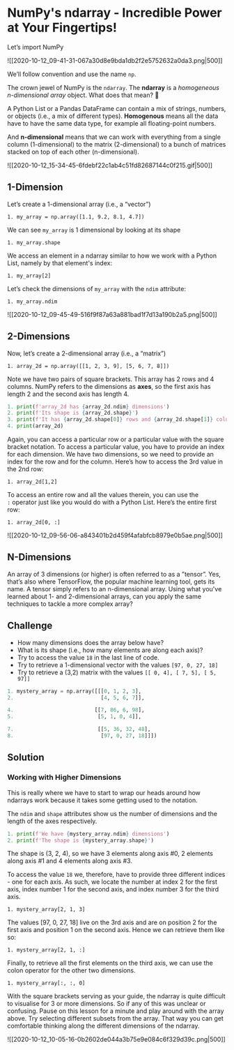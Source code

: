 # NumPy's ndarray - Incredible Power at Your Fingertips!

Let’s import NumPy

![[2020-10-12_09-41-31-067a30d8e9bda1db2f2e5752632a0da3.png|500]]

We’ll follow convention and use the name `np`.

The crown jewel of NumPy is the `ndarray`. The **ndarray** is a _homogeneous n-dimensional array_ object. What does that mean? 🤨

A Python List or a Pandas DataFrame can contain a mix of strings, numbers, or objects (i.e., a mix of different types). **Homogenous** means all the data have to have the same data type, for example all floating-point numbers.

And **n-dimensional** means that we can work with everything from a single column (1-dimensional) to the matrix (2-dimensional) to a bunch of matrices stacked on top of each other (n-dimensional).

![[2020-10-12_15-34-45-6fdebf22c1ab4c51fd82687144c0f215.gif|500]]

## 1-Dimension

Let’s create a 1-dimensional array (i.e., a “vector”)

`1. my_array = np.array([1.1, 9.2, 8.1, 4.7])`

We can see `my_array` is 1 dimensional by looking at its shape

`1. my_array.shape`

We access an element in a ndarray similar to how we work with a Python List, namely by that element's index:

`1. my_array[2]`

Let’s check the dimensions of `my_array` with the `ndim` attribute:

`1. my_array.ndim`

![[2020-10-12_09-45-49-516f9f87a63a881bad1f7d13a190b2a5.png|500]]

## 2-Dimensions

Now, let’s create a 2-dimensional array (i.e., a “matrix”)

``1. array_2d = np.array([[1, 2, 3, 9], [5, 6, 7, 8]])``

Note we have two pairs of square brackets. This array has 2 rows and 4 columns. NumPy refers to the dimensions as **axes**, so the first axis has length 2 and the second axis has length 4.

```python
1. print(f'array_2d has {array_2d.ndim} dimensions')
2. print(f'Its shape is {array_2d.shape}')
3. print(f'It has {array_2d.shape[0]} rows and {array_2d.shape[1]} columns')
4. print(array_2d)
```

Again, you can access a particular row or a particular value with the square bracket notation. To access a particular value, you have to provide an index for each dimension. We have two dimensions, so we need to provide an index for the row and for the column. Here’s how to access the 3rd value in the 2nd row:

`1. array_2d[1,2]`

To access an entire row and all the values therein, you can use the `:` operator just like you would do with a Python List. Here’s the entire first row:

`1. array_2d[0, :]`

![[2020-10-12_09-56-06-a843401b2d459f4afabfcb8979e0b5ae.png|500]]

## N-Dimensions

An array of 3 dimensions (or higher) is often referred to as a ”tensor”. Yes, that’s also where TensorFlow, the popular machine learning tool, gets its name. A tensor simply refers to an n-dimensional array. Using what you've learned about 1- and 2-dimensional arrays, can you apply the same techniques to tackle a more complex array?

## Challenge

- How many dimensions does the array below have?
- What is its shape (i.e., how many elements are along each axis)?
- Try to access the value `18` in the last line of code.
- Try to retrieve a 1-dimensional vector with the values `[97, 0, 27, 18]`
- Try to retrieve a (3,2) matrix with the values `[[ 0, 4], [ 7, 5], [ 5, 97]]`

```python
1. mystery_array = np.array([[[0, 1, 2, 3],
2.                            [4, 5, 6, 7]],

4.                          [[7, 86, 6, 98],
5.                           [5, 1, 0, 4]],

7.                           [[5, 36, 32, 48],
8.                            [97, 0, 27, 18]]])
```

## Solution

### Working with Higher Dimensions

This is really where we have to start to wrap our heads around how ndarrays work because it takes some getting used to the notation.

The `ndim` and `shape` attributes show us the number of dimensions and the length of the axes respectively.

```python
1. print(f'We have {mystery_array.ndim} dimensions')
2. print(f'The shape is {mystery_array.shape}')
```

The shape is (3, 2, 4), so we have 3 elements along axis #0, 2 elements along axis #1 and 4 elements along axis #3.

To access the value `18` we, therefore, have to provide three different indices - one for each axis. As such, we locate the number at index 2 for the first axis, index number 1 for the second axis, and index number 3 for the third axis.

`1. mystery_array[2, 1, 3]`

The values [97, 0, 27, 18] live on the 3rd axis and are on position 2 for the first axis and position 1 on the second axis. Hence we can retrieve them like so:

  

`1. mystery_array[2, 1, :]`

Finally, to retrieve all the first elements on the third axis, we can use the colon operator for the other two dimensions.

`1. mystery_array[:, :, 0]`

With the square brackets serving as your guide, the ndarray is quite difficult to visualise for 3 or more dimensions. So if any of this was unclear or confusing. Pause on this lesson for a minute and play around with the array above. Try selecting different subsets from the array. That way you can get comfortable thinking along the different dimensions of the ndarray.

![[2020-10-12_10-05-16-0b2602de044a3b75e9e084c6f329d39c.png|500]]